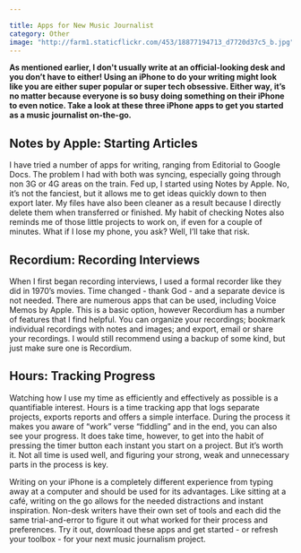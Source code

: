 ```yaml
---

title: Apps for New Music Journalist
category: Other
image: "http://farm1.staticflickr.com/453/18877194713_d7720d37c5_b.jpg"
---
```


**As mentioned earlier, I don't usually write at an official-looking desk and you don’t have to either! Using an iPhone to do your writing might look like you are either super popular or super tech obsessive. Either way, it’s no matter because everyone is so busy doing something on their iPhone to even notice. Take a look at these three iPhone apps to get you started as a music journalist on-the-go.**

## Notes by Apple: Starting Articles
I have tried a number of apps for writing, ranging from Editorial to Google Docs. The problem I had with both was syncing, especially going through non 3G or 4G areas on the train. Fed up, I started using Notes by Apple. No, it’s not the fanciest, but it allows me to get ideas quickly down to then export later. My files have also been cleaner as a result because I directly delete them when transferred or finished. My habit of checking Notes also reminds me of those little projects to work on, if even for a couple of minutes. What if I lose my phone, you ask? Well, I’ll take that risk. 

## Recordium: Recording Interviews
When I first began recording interviews, I used a formal recorder like they did in 1970’s movies. Time changed - thank God - and a separate device is not needed. There are numerous apps that can be used, including Voice Memos by Apple. This is a basic option, however Recordium has a number of features that I find helpful. You can organize your recordings; bookmark individual recordings with notes and images; and export, email or share your recordings. I would still recommend using a backup of some kind, but just make sure one is Recordium. 

## Hours: Tracking Progress
Watching how I use my time as efficiently and effectively as possible is a quantifiable interest. Hours is a time tracking app that logs separate projects, exports reports and offers a simple interface. During the process it makes you aware of “work” verse “fiddling” and in the end, you can also see your progress. It does take time, however, to get into the habit of pressing the timer button each instant you start on a project. But it’s worth it. Not all time is used well, and figuring your strong, weak and unnecessary parts in the process is key. 

Writing on your iPhone is a completely different experience from typing away at a computer and should be used for its advantages. Like sitting at a café, writing on the go allows for the needed distractions and instant inspiration. Non-desk writers have their own set of tools and each did the same trial-and-error to figure it out what worked for their process and preferences. Try it out, download these apps and get started - or refresh your toolbox - for your next music journalism project. 
